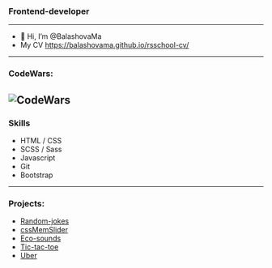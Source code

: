 ### Frontend-developer 
----
* 👋 Hi, I’m @BalashovaMa
* My CV https://balashovama.github.io/rsschool-cv/
----
### CodeWars:
![CodeWars](https://www.codewars.com/users/BalashovaMa/badges/large)
----
### Skills
* HTML / CSS
* SCSS / Sass 
* Javascript
* Git
* Bootstrap
----
### Projects:
* [Random-jokes](https://rolling-scopes-school.github.io/balashovama-JSFEPRESCHOOL/random-jokes/)
* [cssMemSlider](https://balashovama.github.io/cssMemSlider/cssMemSlider/index.html)
* [Eco-sounds](https://balashovama.github.io/eco-sounds/)
* [Tic-tac-toe](https://rolling-scopes-school.github.io/balashovama-JSFEPRESCHOOL/tic-tac-toe/)
* [Uber](https://balashovama.github.io/Uber/src/index.html)
